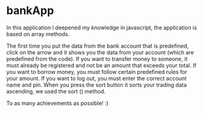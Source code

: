 # bankApp

 In this application I deepened my knowledge in javascript, the application is based on array methods.
 
 The first time you put the data from the bank account that is predefined, click on the arrow and it shows you the data from your account (which are predefined from the code).
 If you want to transfer money to someone, it must already be registered and not be an amount that exceeds your total.
 If you want to borrow money, you must follow certain predefined rules for your amount.
 If you want to log out, you must enter the correct account name and pin.
 When you press the sort button it sorts your trading data ascending, we used the sort () method.

To as many achievements as possible! :)
